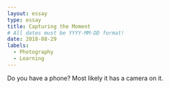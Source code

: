 ```yaml
---
layout: essay
type: essay
title: Capturing the Moment
# All dates must be YYYY-MM-DD format!
date: 2018-08-29
labels:
  - Photography
  - Learning
---
```


Do you have a phone? Most likely it has a camera on it. 


